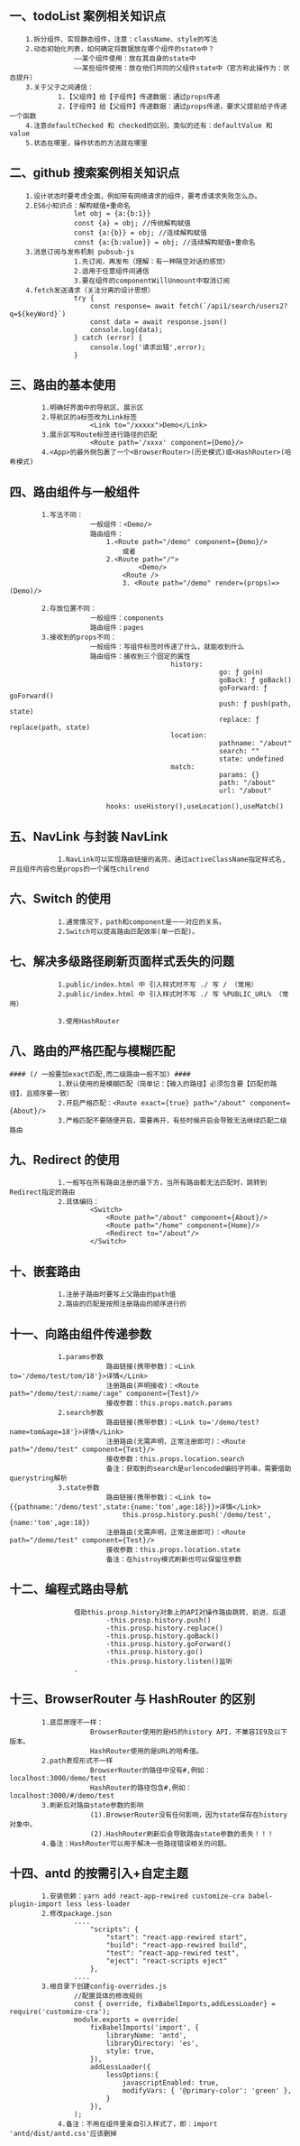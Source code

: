 ## 一、todoList 案例相关知识点

    	1.拆分组件、实现静态组件，注意：className、style的写法
    	2.动态初始化列表，如何确定将数据放在哪个组件的state中？
    				——某个组件使用：放在其自身的state中
    				——某些组件使用：放在他们共同的父组件state中（官方称此操作为：状态提升）
    	3.关于父子之间通信：
    			1.【父组件】给【子组件】传递数据：通过props传递
    			2.【子组件】给【父组件】传递数据：通过props传递，要求父提前给子传递一个函数
    	4.注意defaultChecked 和 checked的区别，类似的还有：defaultValue 和 value
    	5.状态在哪里，操作状态的方法就在哪里

## 二、github 搜索案例相关知识点

    	1.设计状态时要考虑全面，例如带有网络请求的组件，要考虑请求失败怎么办。
    	2.ES6小知识点：解构赋值+重命名
    				let obj = {a:{b:1}}
    				const {a} = obj; //传统解构赋值
    				const {a:{b}} = obj; //连续解构赋值
    				const {a:{b:value}} = obj; //连续解构赋值+重命名
    	3.消息订阅与发布机制 pubsub-js
    				1.先订阅，再发布（理解：有一种隔空对话的感觉）
    				2.适用于任意组件间通信
    				3.要在组件的componentWillUnmount中取消订阅
    	4.fetch发送请求（关注分离的设计思想）
    				try {
    					const response= await fetch(`/api1/search/users2?q=${keyWord}`)
    					const data = await response.json()
    					console.log(data);
    				} catch (error) {
    					console.log('请求出错',error);
    				}

## 三、路由的基本使用

    		1.明确好界面中的导航区、展示区
    		2.导航区的a标签改为Link标签
    					<Link to="/xxxxx">Demo</Link>
    		3.展示区写Route标签进行路径的匹配
    					<Route path='/xxxx' component={Demo}/>
    		4.<App>的最外侧包裹了一个<BrowserRouter>(历史模式)或<HashRouter>(哈希模式)

## 四、路由组件与一般组件

    		1.写法不同：
    					一般组件：<Demo/>
    					路由组件：
    						1.<Route path="/demo" component={Demo}/>
    							或者
    						2.<Route path="/">
    								<Demo/>
    							<Route />
    							3. <Route path="/demo" render=(props)=>(Demo)/>

    		2.存放位置不同：
    					一般组件：components
    					路由组件：pages
    		3.接收到的props不同：
    					一般组件：写组件标签时传递了什么，就能收到什么
    					路由组件：接收到三个固定的属性
    										history:
    													go: ƒ go(n)
    													goBack: ƒ goBack()
    													goForward: ƒ goForward()
    													push: ƒ push(path, state)
    													replace: ƒ replace(path, state)
    										location:
    													pathname: "/about"
    													search: ""
    													state: undefined
    										match:
    													params: {}
    													path: "/about"
    													url: "/about"

    						hooks: useHistory(),useLocation(),useMatch()

## 五、NavLink 与封装 NavLink

    			1.NavLink可以实现路由链接的高亮，通过activeClassName指定样式名, 并且组件内容也是props的一个属性chilrend

## 六、Switch 的使用

    			1.通常情况下，path和component是一一对应的关系。
    			2.Switch可以提高路由匹配效率(单一匹配)。

## 七、解决多级路径刷新页面样式丢失的问题

    			1.public/index.html 中 引入样式时不写 ./ 写 / （常用）
    			2.public/index.html 中 引入样式时不写 ./ 写 %PUBLIC_URL% （常用）

    			3.使用HashRouter

## 八、路由的严格匹配与模糊匹配

    #### (/ 一般要加exact匹配,而二级路由一般不加) ####
    			1.默认使用的是模糊匹配（简单记：【输入的路径】必须包含要【匹配的路径】，且顺序要一致）
    			2.开启严格匹配：<Route exact={true} path="/about" component={About}/>
    			3.严格匹配不要随便开启，需要再开，有些时候开启会导致无法继续匹配二级路由

## 九、Redirect 的使用

    			1.一般写在所有路由注册的最下方，当所有路由都无法匹配时，跳转到Redirect指定的路由
    			2.具体编码：
    					<Switch>
    						<Route path="/about" component={About}/>
    						<Route path="/home" component={Home}/>
    						<Redirect to="/about"/>
    					</Switch>

## 十、嵌套路由

    			1.注册子路由时要写上父路由的path值
    			2.路由的匹配是按照注册路由的顺序进行的

## 十一、向路由组件传递参数

    			1.params参数
    						路由链接(携带参数)：<Link to='/demo/test/tom/18'}>详情</Link>
    						注册路由(声明接收)：<Route path="/demo/test/:name/:age" component={Test}/>
    						接收参数：this.props.match.params
    			2.search参数
    						路由链接(携带参数)：<Link to='/demo/test?name=tom&age=18'}>详情</Link>
    						注册路由(无需声明，正常注册即可)：<Route path="/demo/test" component={Test}/>
    						接收参数：this.props.location.search
    						备注：获取到的search是urlencoded编码字符串，需要借助querystring解析
    			3.state参数
    						路由链接(携带参数)：<Link to={{pathname:'/demo/test',state:{name:'tom',age:18}}}>详情</Link>
    							this.prosp.history.push('/demo/test',{name:'tom',age:18})
    						注册路由(无需声明，正常注册即可)：<Route path="/demo/test" component={Test}/>
    						接收参数：this.props.location.state
    						备注：在histroy模式刷新也可以保留住参数

## 十二、编程式路由导航

    				借助this.prosp.history对象上的API对操作路由跳转、前进、后退
    						-this.prosp.history.push()
    						-this.prosp.history.replace()
    						-this.prosp.history.goBack()
    						-this.prosp.history.goForward()
    						-this.prosp.history.go()
    						-this.prosp.history.listen()监听
    				.

## 十三、BrowserRouter 与 HashRouter 的区别

    		1.底层原理不一样：
    					BrowserRouter使用的是H5的history API，不兼容IE9及以下版本。
    					HashRouter使用的是URL的哈希值。
    		2.path表现形式不一样
    					BrowserRouter的路径中没有#,例如：localhost:3000/demo/test
    					HashRouter的路径包含#,例如：localhost:3000/#/demo/test
    		3.刷新后对路由state参数的影响
    					(1).BrowserRouter没有任何影响，因为state保存在history对象中。
    					(2).HashRouter刷新后会导致路由state参数的丢失！！！
    		4.备注：HashRouter可以用于解决一些路径错误相关的问题。

## 十四、antd 的按需引入+自定主题

    		1.安装依赖：yarn add react-app-rewired customize-cra babel-plugin-import less less-loader
    		2.修改package.json
    				....
    					"scripts": {
    						"start": "react-app-rewired start",
    						"build": "react-app-rewired build",
    						"test": "react-app-rewired test",
    						"eject": "react-scripts eject"
    					},
    				....
    		3.根目录下创建config-overrides.js
    				//配置具体的修改规则
    				const { override, fixBabelImports,addLessLoader} = require('customize-cra');
    				module.exports = override(
    					fixBabelImports('import', {
    						libraryName: 'antd',
    						libraryDirectory: 'es',
    						style: true,
    					}),
    					addLessLoader({
    						lessOptions:{
    							javascriptEnabled: true,
    							modifyVars: { '@primary-color': 'green' },
    						}
    					}),
    				);
    			4.备注：不用在组件里亲自引入样式了，即：import 'antd/dist/antd.css'应该删掉
